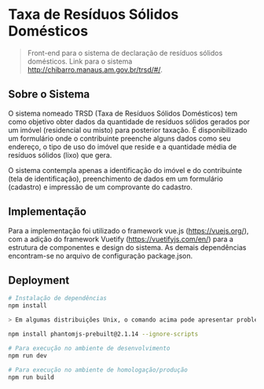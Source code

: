 # Taxa de Resíduos Sólidos Domésticos

> Front-end para o sistema de declaração de resíduos sólidos domésticos. Link para o sistema http://chibarro.manaus.am.gov.br/trsd/#/.

## Sobre o Sistema
O sistema nomeado TRSD (Taxa de Resíduos Sólidos Domésticos) tem como objetivo obter dados da quantidade de resíduos sólidos gerados por um imóvel (residencial ou misto) para posterior taxação. É disponibilizado um formulário onde o contribuinte preenche alguns dados como seu endereço, o tipo de uso do imóvel que reside e a quantidade média de resíduos sólidos (lixo) que gera.

O sistema contempla apenas a identificação do imóvel e do contribuinte (tela de identificação), preenchimento de dados em um formulário (cadastro) e impressão de um comprovante do cadastro.

## Implementação
Para a implementação foi utilizado o framework vue.js (https://vuejs.org/), com a adição do framework Vuetify (https://vuetifyjs.com/en/) para a estrutura de componentes e design do sistema.
As demais dependências encontram-se no arquivo de configuração package.json.

## Deployment

``` bash
# Instalação de dependências
npm install

> Em algumas distribuições Unix, o comando acima pode apresentar problemas quanto à instalação da dependência do pacote phantomjs. Caso ocorra, antes do comando acima, execute:

npm install phantomjs-prebuilt@2.1.14 --ignore-scripts

# Para execução no ambiente de desenvolvimento
npm run dev

# Para execução no ambiente de homologação/produção
npm run build
